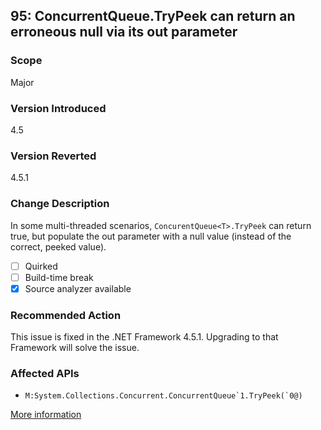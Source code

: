 ## 95: ConcurrentQueue<T>.TryPeek can return an erroneous null via its out parameter

### Scope
Major

### Version Introduced
4.5

### Version Reverted
4.5.1

### Change Description
In some multi-threaded scenarios, `ConcurentQueue<T>.TryPeek` can return true, but populate the out parameter with a null value (instead of the correct, peeked value).

- [ ] Quirked
- [ ] Build-time break
- [x] Source analyzer available

### Recommended Action
This issue is fixed in the .NET Framework 4.5.1. Upgrading to that Framework will solve the issue.

### Affected APIs
* ``M:System.Collections.Concurrent.ConcurrentQueue`1.TryPeek(`0@)``

[More information](http://connect.microsoft.com/VisualStudio/feedback/details/762273/bug-in-concurrentqueue-in-net-4-5-trypeek-returns-true-but-no-real-object-returned)
